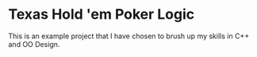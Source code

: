 # Texas Hold 'em Poker Logic


This is an example project that I have chosen to brush up my skills in C++ and OO Design.
